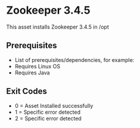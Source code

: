 # Zookeeper 3.4.5 

This asset installs Zookeeper 3.4.5 in /opt

## Prerequisites

*   List of prerequisites/dependencies, for example:
*   Requires Linux OS
*   Requires Java

## Exit Codes

*   0 = Asset Installed successfully
*   1 = Specific error detected
*   2 = Specific error detected

